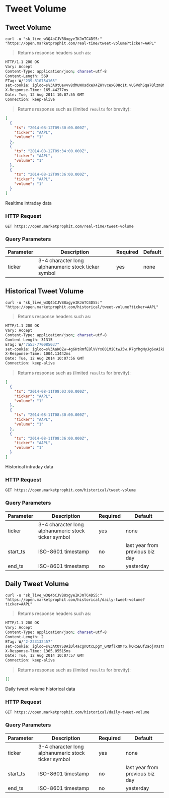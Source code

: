 
# Tweet Volume


## Tweet Volume

```shell
curl -u "sk_live_w3Q4bCJVB8xgyeIKJmTC4DS5:" "https://open.marketprophit.com/real-time/tweet-volume?ticker=AAPL"
```

> Returns response headers such as:

```bash
HTTP/1.1 200 OK
Vary: Accept
Content-Type: application/json; charset=utf-8
Content-Length: 569
ETag: W/"239-810754165"
set-cookie: igloo=s%3AOtUevvv8dMuWXsdxeX4ZHYvcexG08c1t.vUSVohSqa7Qlzm8M%2FqTqJQDns5uTCflCbtLi0eR22v0; Path=/; Expires=Wed, 13 Aug 2014 10:07:55 GMT; HttpOnly
X-Response-Time: 165.44277ms
Date: Tue, 12 Aug 2014 10:07:55 GMT
Connection: keep-alive


```

> Returns response such as (limited `results` for brevity):

```json
[
  {
    "ts": "2014-08-12T09:30:00.000Z",
    "ticker": "AAPL",
    "volume": "1"
  },
  {
    "ts": "2014-08-12T09:34:00.000Z",
    "ticker": "AAPL",
    "volume": "1"
  },
  {
    "ts": "2014-08-12T09:36:00.000Z",
    "ticker": "AAPL",
    "volume": "1"
  }
]
```

Realtime intraday data

### HTTP Request

`GET https://open.marketprophit.com/real-time/tweet-volume`

### Query Parameters

Parameter | Description | Required | Default
--------- | ----------- | -------- | -------
ticker | 3-4 character long alphanumeric stock ticker symbol | yes | none



## Historical Tweet Volume

```shell
curl -u "sk_live_w3Q4bCJVB8xgyeIKJmTC4DS5:" "https://open.marketprophit.com/historical/tweet-volume?ticker=AAPL"
```

> Returns response headers such as:

```bash
HTTP/1.1 200 OK
Vary: Accept
Content-Type: application/json; charset=utf-8
Content-Length: 31315
ETag: W/"7a53-770085037"
set-cookie: igloo=s%3AaK0Zw-4g6HtRmfE8lVVYx601MiCtwJ5w.R7gYhgMyJg6xAikBrplpysJqWCf3fKhpDzAxX2KNgG8; Path=/; Expires=Wed, 13 Aug 2014 10:07:56 GMT; HttpOnly
X-Response-Time: 1004.13442ms
Date: Tue, 12 Aug 2014 10:07:56 GMT
Connection: keep-alive


```

> Returns response such as (limited `results` for brevity):

```json
[
  {
    "ts": "2014-08-11T08:03:00.000Z",
    "ticker": "AAPL",
    "volume": "1"
  },
  {
    "ts": "2014-08-11T08:30:00.000Z",
    "ticker": "AAPL",
    "volume": "1"
  },
  {
    "ts": "2014-08-11T08:36:00.000Z",
    "ticker": "AAPL",
    "volume": "1"
  }
]
```

Historical intraday data

### HTTP Request

`GET https://open.marketprophit.com/historical/tweet-volume`

### Query Parameters

Parameter | Description | Required | Default
--------- | ----------- | -------- | -------
ticker | 3-4 character long alphanumeric stock ticker symbol | yes | none
start_ts | ISO-8601 timestamp | no | last year from previous biz day
end_ts | ISO-8601 timestamp | no | yesterday


## Daily Tweet Volume

```shell
curl -u "sk_live_w3Q4bCJVB8xgyeIKJmTC4DS5:" "https://open.marketprophit.com/historical/daily-tweet-volume?ticker=AAPL"
```

> Returns response headers such as:

```bash
HTTP/1.1 200 OK
Vary: Accept
Content-Type: application/json; charset=utf-8
Content-Length: 2
ETag: W/"2-223132457"
set-cookie: igloo=s%3AtOYSDAiDl4acgnQtcLpgY_GMDflxQMrG.kQR5EUf2aojVXstGMwK8cduIMFyMVReKT%2F%2BR0vkFhYo; Path=/; Expires=Wed, 13 Aug 2014 10:07:57 GMT; HttpOnly
X-Response-Time: 1365.85515ms
Date: Tue, 12 Aug 2014 10:07:57 GMT
Connection: keep-alive


```

> Returns response such as (limited `results` for brevity):

```json
[]
```

Daily tweet volume historical data

### HTTP Request

`GET https://open.marketprophit.com/historical/daily-tweet-volume`

### Query Parameters

Parameter | Description | Required | Default
--------- | ----------- | -------- | -------
ticker | 3-4 character long alphanumeric stock ticker symbol | yes | none
start_ts | ISO-8601 timestamp | no | last year from previous biz day
end_ts | ISO-8601 timestamp | no | yesterday
